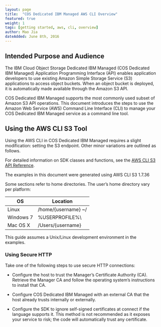 ```yaml
---
layout: page
title:  "COS Dedicated IBM Managed AWS CLI Overview"
featured: true
weight: 1
tags: [getting started, aws, cli, overview]
author: Mao Jia
dateAdded: June 8th, 2016
---
```




## Intended Purpose and Audience
The IBM Cloud Object Storage Dedicated IBM Managed (COS Dedicated IBM Managed) Application Programming Interface (API) enables application developers to use existing Amazon Simple Storage Service (S3) applications to access object buckets. When an object bucket is deployed, it is automatically made available through the Amazon S3 API.COS Dedicated IBM Managed supports the most commonly used subset of Amazon S3 API operations. This document introduces the steps to use the Amazon Web Service (AWS) Command Line Interface (CLI) to manage your COS Dedicated IBM Managed service as a command line tool. 


## Using the AWS CLI S3 Tool

Using the AWS CLI in COS Dedicated IBM Managed requires a slight modification: setting the S3 endpoint. Other minor variations are outlined as follows.

For detailed information on SDK classes and functions, see the [AWS CLI S3 API Reference](http://docs.aws.amazon.com/cli/latest/reference/s3/index.html).
The examples in this document were generated using AWS CLI S3 1.7.36

Some sections refer to home directories. The user’s home directory vary per platform:| OS        |  Location           ||-----------|---------------------|| Linux     | /home/{username} ~/ || Windows 7 | %USERPROFILE%\      || Mac OS X  | /Users/{username}   |
This guide assumes a Unix/Linux development environment in the examples.### Using Secure HTTP
Take one of the following steps to use secure HTTP connections:* Configure the host to trust the Manager’s Certificate Authority (CA). Retrieve the Manager CA and follow the operating system’s instructions to install that CA.* Configure COS Dedicated IBM Managed with an external CA that the host already trusts internally or externally.* Configure the SDK to ignore self-signed certificates at connect if the language supports it. This method is not recommended as it exposes your service to risk; the code will automatically trust any certificate.
